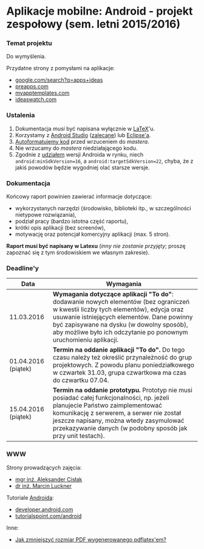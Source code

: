 # Aplikacje mobilne: Android - projekt zespołowy (sem. letni 2015/2016) #

### Temat projektu ###

Do wymyślenia.

Przydatne strony z pomysłami na aplikacje:
- [google.com/search?q=apps+ideas](https://www.google.pl/search?q=apps+ideas)
- [preapps.com](http://www.preapps.com/app-ideas)
- [myapptemplates.com](http://myapptemplates.com/99-iphone-app-ideas-that-could-make-you-rich-the-full-list/)
- [ideaswatch.com](http://www.ideaswatch.com/startup-ideas/app)

### Ustalenia ###

1. Dokumentacja *musi* być napisana wyłącznie w [LaTeX](https://www.latex-project.org/)'u.
1. Korzystamy z [Android Studio](http://developer.android.com/sdk/index.html) ([zalecane](http://stackoverflow.com/questions/1715697/what-is-the-best-ide-to-develop-android-apps-in)) lub [Eclipse'a](https://eclipse.org/).
1. [Autoformatujemy kod](http://stackoverflow.com/questions/16580171/code-formatting-shortcut-in-android-studio) przed wrzuceniem do *mastera*.
1. Nie wrzucamy do *mastera* niedziałającego kodu.
1. Zgodnie z [udziałem](http://developer.android.com/about/dashboards/index.html) wersji Androida w rynku, niech `android:minSdkVersion=16`, a `android:targetSdkVersion=22`, chyba, że z jakiś powodów będzie wygodniej olać starsze wersje.

### Dokumentacja ###

Końcowy raport powinien zawierać informacje dotyczące:
- wykorzystanych narzędzi (środowisko, biblioteki itp., w szczególności nietypowe rozwiązania),
- podział pracy (bardzo istotna część raportu),
- krótki opis aplikacji (bez screenów),
- motywację oraz potencjał komercyjny aplikacji (max. 5 stron).

**Raport musi być napisany w Latexu** (*inny nie zostanie przyjęty*; proszę zapoznać się z tym środowiskiem we własnym zakresie). 

### Deadline'y ###

Data | Wymagania
---|---
11.03.2016 | **Wymagania dotyczące aplikacji "To do"**: dodawanie nowych elementów (bez ograniczeń w kwestii liczby tych elementów), edycja oraz usuwanie istniejących elementów. Dane powinny być zapisywane na dysku (w dowolny sposób), aby możliwe było ich odczytanie po ponownym uruchomieniu aplikacji.
01.04.2016 (piątek) | **Termin na oddanie aplikacji "To do".** Do tego czasu należy też określić przynależność do grup projektowych. Z powodu planu poniedziałkowego w czwartek 31.03, grupa czwartkowa ma czas do czwartku 07.04.
15.04.2016 (piątek) | **Termin na oddanie prototypu.** Prototyp nie musi posiadać całej funkcjonalności, np. jeżeli planujecie Państwo zaimplementować komunikację z serwerem, a serwer nie został jeszcze napisany, można wtedy zasymulować przekazywanie danych (w podobny sposób jak przy unit testach).

### WWW ###

Strony prowadzących zajęcia:
- [mgr inż. Aleksander Cisłak](http://pages.mini.pw.edu.pl/~cislaka/)
- [dr inż. Marcin Luckner](http://www.mini.pw.edu.pl/~lucknerm/?Dydaktyka___Programowanie_mobilne%3A_Android)

Tutoriale [Androida](https://en.wikipedia.org/wiki/Android_(operating_system)):
- [developer.android.com](http://developer.android.com/training/index.html)
- [tutorialspoint.com/android](http://www.tutorialspoint.com/android/)

Inne:
- [Jak zmniejszyć rozmiar PDF wygenerowanego pdflatex'em?](http://tex.stackexchange.com/questions/18987/how-to-make-the-pdfs-produced-by-pdflatex-smaller)
